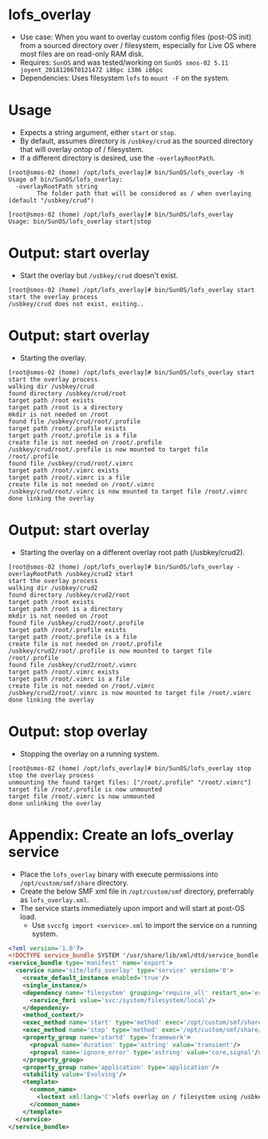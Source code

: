# lofs_overlay
  - Use case:  When you want to overlay custom config files (post-OS init) from a sourced directory over / filesystem, especially for Live OS where most files are on read-only RAM disk.
  - Requires: `SunOS` and was tested/working on `SunOS smos-02 5.11 joyent_20181206T012147Z i86pc i386 i86pc`
  - Dependencies: Uses filesystem `lofs` to `mount -F` on the system.

# Usage
  - Expects a string argument, either `start` or `stop`.
  - By default, assumes directory is `/usbkey/crud` as the sourced directory that will overlay ontop of / filesystem.
  - If a different directory is desired, use the `-overlayRootPath`.

```
[root@smos-02 (home) /opt/lofs_overlay]# bin/SunOS/lofs_overlay -h
Usage of bin/SunOS/lofs_overlay:
  -overlayRootPath string
        The folder path that will be considered as / when overlaying (default "/usbkey/crud")

[root@smos-02 (home) /opt/lofs_overlay]# bin/SunOS/lofs_overlay
Usage: bin/SunOS/lofs_overlay start|stop
```

# Output: start overlay
  - Start the overlay but `/usbkey/crud` doesn't exist.

```
[root@smos-02 (home) /opt/lofs_overlay]# bin/SunOS/lofs_overlay start
start the overlay process
/usbkey/crud does not exist, exiting..
```

# Output: start overlay
  - Starting the overlay.

```
[root@smos-02 (home) /opt/lofs_overlay]# bin/SunOS/lofs_overlay start
start the overlay process
walking dir /usbkey/crud
found directory /usbkey/crud/root
target path /root exists
target path /root is a directory
mkdir is not needed on /root
found file /usbkey/crud/root/.profile
target path /root/.profile exists
target path /root/.profile is a file
create file is not needed on /root/.profile
/usbkey/crud/root/.profile is now mounted to target file /root/.profile
found file /usbkey/crud/root/.vimrc
target path /root/.vimrc exists
target path /root/.vimrc is a file
create file is not needed on /root/.vimrc
/usbkey/crud/root/.vimrc is now mounted to target file /root/.vimrc
done linking the overlay
```

# Output: start overlay
  - Starting the overlay on a different overlay root path (/usbkey/crud2).

```
[root@smos-02 (home) /opt/lofs_overlay]# bin/SunOS/lofs_overlay -overlayRootPath /usbkey/crud2 start
start the overlay process
walking dir /usbkey/crud2
found directory /usbkey/crud2/root
target path /root exists
target path /root is a directory
mkdir is not needed on /root
found file /usbkey/crud2/root/.profile
target path /root/.profile exists
target path /root/.profile is a file
create file is not needed on /root/.profile
/usbkey/crud2/root/.profile is now mounted to target file /root/.profile
found file /usbkey/crud2/root/.vimrc
target path /root/.vimrc exists
target path /root/.vimrc is a file
create file is not needed on /root/.vimrc
/usbkey/crud2/root/.vimrc is now mounted to target file /root/.vimrc
done linking the overlay
```

# Output: stop overlay
  - Stopping the overlay on a running system.

```
[root@smos-02 (home) /opt/lofs_overlay]# bin/SunOS/lofs_overlay stop
stop the overlay process
unmounting the found target files: ["/root/.profile" "/root/.vimrc"]
target file /root/.profile is now unmounted
target file /root/.vimrc is now unmounted
done unlinking the overlay
```

# Appendix: Create an lofs_overlay service
  - Place the `lofs_overlay` binary with execute permissions into `/opt/custom/smf/share` directory.
  - Create the below SMF xml file in `/opt/custom/smf` directory, preferrably as `lofs_overlay.xml`.
  - The service starts immediately upon import and will start at post-OS load.
    - Use `svccfg import <service>.xml` to import the service on a running system.

```xml
<?xml version='1.0'?>
<!DOCTYPE service_bundle SYSTEM '/usr/share/lib/xml/dtd/service_bundle.dtd.1'>
<service_bundle type='manifest' name='export'>
  <service name='site/lofs_overlay' type='service' version='0'>
    <create_default_instance enabled='true'/>
    <single_instance/>
    <dependency name='filesystem' grouping='require_all' restart_on='error' type='service'>
      <service_fmri value='svc:/system/filesystem/local'/>
    </dependency>
    <method_context/>
    <exec_method name='start' type='method' exec='/opt/custom/smf/share/lofs_overlay start' timeout_seconds='60'/>
    <exec_method name='stop' type='method' exec='/opt/custom/smf/share/lofs_overlay stop' timeout_seconds='60'/>
    <property_group name='startd' type='framework'>
      <propval name='duration' type='astring' value='transient'/>
      <propval name='ignore_error' type='astring' value='core,signal'/>
    </property_group>
    <property_group name='application' type='application'/>
    <stability value='Evolving'/>
    <template>
      <common_name>
        <loctext xml:lang='C'>lofs overlay on / filesystem using /usbkey/crud as source directory</loctext>
      </common_name>
    </template>
  </service>
</service_bundle>
```
